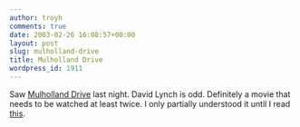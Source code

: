 ```yaml
---
author: troyh
comments: true
date: 2003-02-26 16:08:57+00:00
layout: post
slug: mulholland-drive
title: Mulholland Drive
wordpress_id: 1911
---
```


Saw [Mulholland Drive](http://www.mulhollanddrive.com) last night. David Lynch is odd. Definitely a movie that needs to be watched at least twice. I only partially understood it until I read [this](http://dir.salon.com/ent/movies/feature/2001/10/23/mulholland_drive_analysis/index.html).
